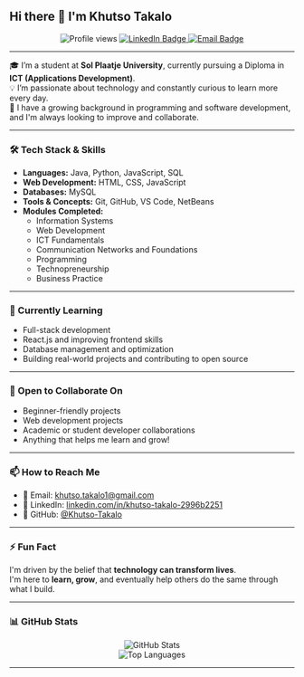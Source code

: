 ## Hi there 👋 I'm Khutso Takalo

<p align="center">
  <img src="https://komarev.com/ghpvc/?username=Khutso-Takalo&color=blue" alt="Profile views"/>
  <a href="https://www.linkedin.com/in/khutso-takalo-2996b2251">
    <img src="https://img.shields.io/badge/LinkedIn-Connect-blue?logo=linkedin" alt="LinkedIn Badge"/>
  </a>
  <a href="mailto:khutso.takalo1@gmail.com">
    <img src="https://img.shields.io/badge/Gmail-khutso.takalo1@gmail.com-red?logo=gmail&logoColor=white" alt="Email Badge"/>
  </a>
</p>

---

🎓 I’m a student at **Sol Plaatje University**, currently pursuing a Diploma in **ICT (Applications Development)**.  
💡 I’m passionate about technology and constantly curious to learn more every day.  
🚀 I have a growing background in programming and software development, and I'm always looking to improve and collaborate.

---

### 🛠️ Tech Stack & Skills

- **Languages:** Java, Python, JavaScript, SQL  
- **Web Development:** HTML, CSS, JavaScript  
- **Databases:** MySQL  
- **Tools & Concepts:** Git, GitHub, VS Code, NetBeans  
- **Modules Completed:**  
  - Information Systems  
  - Web Development  
  - ICT Fundamentals  
  - Communication Networks and Foundations  
  - Programming  
  - Technopreneurship  
  - Business Practice  

---

### 🌱 Currently Learning

- Full-stack development  
- React.js and improving frontend skills  
- Database management and optimization  
- Building real-world projects and contributing to open source  

---

### 🤝 Open to Collaborate On

- Beginner-friendly projects  
- Web development projects  
- Academic or student developer collaborations  
- Anything that helps me learn and grow!

---

### 📫 How to Reach Me

- 📧 Email: [khutso.takalo1@gmail.com](mailto:khutso.takalo1@gmail.com)  
- 🔗 LinkedIn: [linkedin.com/in/khutso-takalo-2996b2251](https://www.linkedin.com/in/khutso-takalo-2996b2251)  
- 🐙 GitHub: [@Khutso-Takalo](https://github.com/Khutso-Takalo)

---

### ⚡ Fun Fact

I'm driven by the belief that **technology can transform lives**.  
I'm here to **learn, grow**, and eventually help others do the same through what I build.

---

### 📊 GitHub Stats

<p align="center">
  <img src="https://github-readme-stats.vercel.app/api?username=Khutso-Takalo&show_icons=true&theme=radical" alt="GitHub Stats"/>
  <br/>
  <img src="https://github-readme-stats.vercel.app/api/top-langs/?username=Khutso-Takalo&layout=compact&theme=radical" alt="Top Languages"/>
</p>

---
